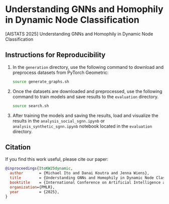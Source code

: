 # Understanding GNNs and Homophily in Dynamic Node Classification
[AISTATS 2025] Understanding GNNs and Homophily in Dynamic Node Classification

## Instructions for Reproducibility
1. In the `generation` directory, use the following command to download and preprocess datasets from PyTorch Geometric:
   ```bash
   source generate_graphs.sh
   ```
2. Once the datasets are downloaded and preprocessed, use the following command to train models and save results to the `evaluation` directory.
   ```bash
   source search.sh
   ```
3. After training the models and saving the results, load and visualize the results in the `analysis_social_sgnn.ipynb` or `analysis_synthetic_sgnn.ipynb` notebook located in the `evaluation` directory.

## Citation

If you find this work useful, please cite our paper:

```bibtex
@inproceedings{ItoKW25dynamic,
  author       = {Michael Ito and Danai Koutra and Jenna Wiens},
  title        = {Understanding GNNs and Homophily in Dynamic Node Classification},
  booktitle    = {International Conference on Artificial Intelligence and Statistics},
  organization={PMLR},
  year         = {2025},
}
```
